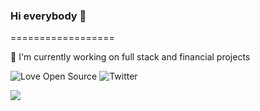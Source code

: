 ### Hi everybody 👋
==================

<!--
**omar2308/omar2308** is a ✨ _special_ ✨ repository because its `README.md` (this file) appears on your GitHub profile.

Here are some ideas to get you started:

- 🔭 I’m currently working on ...
- 🌱 I’m currently learning ...
- 👯 I’m looking to collaborate on ...
- 🤔 I’m looking for help with ...
- 💬 Ask me about ...
- 📫 How to reach me: ...
- 😄 Pronouns: ...
- ⚡ Fun fact: ...
-->

🔭 I'm currently working on full stack and financial projects

![Love Open Source](http://img.shields.io/badge/Open%20Source-%E2%9D%A4-green)
![Twitter](https://img.shields.io/twitter/follow/omarfl7.svg?label=Twitter)

<img src="https://github-readme-stats.vercel.app/api?username=omar2308&show_icons=true&hide_title=true" />

